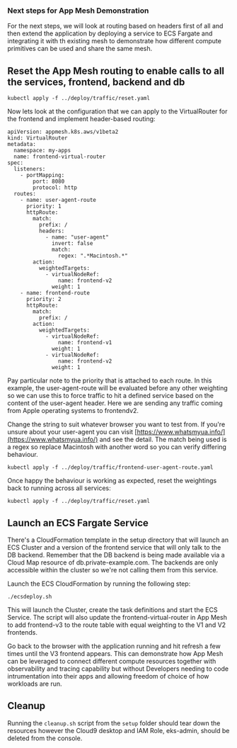 ### Next steps for App Mesh Demonstration

For the next steps, we will look at routing based on headers first of all and then extend the application by deploying a service to ECS Fargate and integrating it with th existing mesh to demonstrate how different compute primitives can be used and share the same mesh.

## Reset the App Mesh routing to enable calls to all the services, frontend, backend and db

```
kubectl apply -f ../deploy/traffic/reset.yaml
```

Now lets look at the configuration that we can apply to the VirtualRouter for the frontend and implement header-based routing:

```
apiVersion: appmesh.k8s.aws/v1beta2
kind: VirtualRouter
metadata:
  namespace: my-apps
  name: frontend-virtual-router
spec:
  listeners:
    - portMapping:
        port: 8080
        protocol: http
  routes:
    - name: user-agent-route
      priority: 1
      httpRoute:
        match:
          prefix: /
          headers:
            - name: "user-agent"
              invert: false
              match:  
                regex: ".*Macintosh.*"
        action:
          weightedTargets:
            - virtualNodeRef:
                name: frontend-v2
              weight: 1
    - name: frontend-route
      priority: 2
      httpRoute:
        match:
          prefix: /
        action:
          weightedTargets:
            - virtualNodeRef:
                name: frontend-v1
              weight: 1
            - virtualNodeRef:
                name: frontend-v2
              weight: 1
```

Pay particular note to the priority that is attached to each route. In this example, the user-agent-route will be evaluated before any other weighting so we can use this to force traffic to hit a defined service based on the content of the user-agent header. Here we are sending any traffic coming from Apple operating systems to frontendv2.

Change the string to suit whatever browser you want to test from. If you're unsure about your user-agent you can visit [https://www.whatsmyua.info/](https://www.whatsmyua.info/) and see the detail. The match being used is a regex so replace Macintosh with another word so you can verify differing behaviour. 


```
kubectl apply -f ../deploy/traffic/frontend-user-agent-route.yaml
```

Once happy the behaviour is working as expected, reset the weightings back to running across all services:

```
kubectl apply -f ../deploy/traffic/reset.yaml
```

## Launch an ECS Fargate Service 

There's a CloudFormation template in the setup directory that will launch an ECS Cluster and a version of the frontend service that will only talk to the DB backend. Remember that the DB backend is being made available via a Cloud Map resource of db.private-example.com. The backends are only accessible within the cluster so we're not calling them from this service. 

Launch the ECS CloudFormation by running the following step:

```
./ecsdeploy.sh
```

This will launch the Cluster, create the task definitions and start the ECS Service. The script will also update the frontend-virtual-router in App Mesh to add frontend-v3 to the route table with equal weighting to the V1 and V2 frontends. 

Go back to the browser with the application running and hit refresh a few times until the V3 frontend appears. This can demonstrate how App Mesh can be leveraged to connect different compute resources together with observability and tracing capability but without Developers needing to code intrumentation into their apps and allowing freedom of choice of how workloads are run.


## Cleanup 

Running the `cleanup.sh` script from the `setup` folder should tear down the resources however the Cloud9 desktop and IAM Role, eks-admin, should be deleted from the console. 

